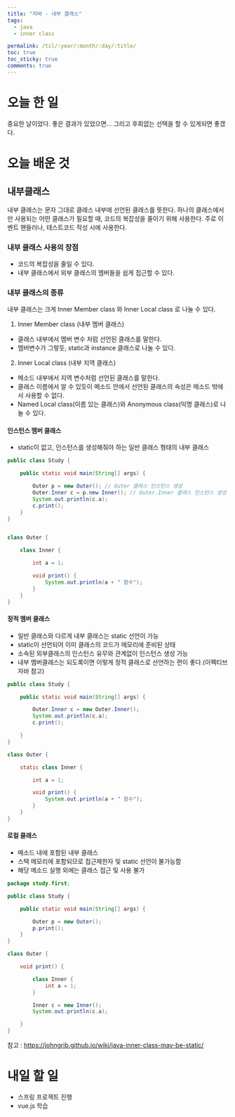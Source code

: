 ```yaml
---
title: "자바 - 내부 클래스"
tags:
  - java
  - inner class

permalink: /til/:year/:month/:day/:title/
toc: true
toc_sticky: true
comments: true
---
```


# 오늘 한 일
중요한 날이었다. 좋은 결과가 있었으면... 그리고 후회없는 선택을 할 수 있게되면 좋겠다.

# 오늘 배운 것

## 내부클래스
내부 클래스는 문자 그대로 클래스 내부에 선언된 클래스를 뜻한다. 하나의 클래스에서만 사용되는 어떤 클래스가 필요할 때,
코드의 복잡성을 줄이기 위해 사용한다. 주로 이벤트 핸들러나, 테스트코드 작성 시에 사용한다.

### 내부 클래스 사용의 장점
- 코드의 복잡성을 줄일 수 있다.
- 내부 클래스에서 외부 클래스의 멤버들을 쉽게 접근할 수 있다.

### 내부 클래스의 종류
 내부 클래스는 크게 Inner Member class 와 Inner Local class 로 나눌 수 있다.
1. Inner Member class (내부 멤버 클래스)
- 클래스 내부에서 멤버 변수 처럼 선언된 클래스를 말한다.
- 멤버변수가 그렇듯, static과 instance 클래스로 나눌 수 있다.

2. Inner Local class (내부 지역 클래스)
- 메소드 내부에서 지역 변수처럼 선언된 클래스를 말한다.
- 클래스 이름에서 알 수 있듯이 메소드 안에서 선언된 클래스의 속성은 메소드 밖에서 사용할 수 없다.
- Named Local class(이름 있는 클래스)와 Anonymous class(익명 클래스)로 나눌 수 있다.


#### 인스턴스 멤버 클래스
- static이 없고, 인스턴스를 생성해줘야 하는 일반 클래스 형태의 내부 클래스
```java
public class Study {

	public static void main(String[] args) {

		Outer p = new Outer(); // Outer 클래스 인스턴스 생성
		Outer.Inner c = p.new Inner(); // Outer.Inner 클래스 인스턴스 생성
		System.out.println(c.a);
		c.print();
	}
}


class Outer {

	class Inner {

		int a = 1;

		void print() {
			System.out.println(a + " 함수");
		}
	}
}
```

#### 정적 멤버 클래스
- 일반 클래스와 다르게 내부 클래스는 static 선언이 가능
- static이 선언되어 이미 클래스의 코드가 메모리에 준비된 상태
- 소속된 외부클래스의 인스턴스 유무와 관계없이 인스턴스 생성 가능
- 내부 멤버클래스는 되도록이면 이렇게 정적 클래스로 선언하는 편이 좋다.(이펙티브 자바 참고)

```java
public class Study {

	public static void main(String[] args) {

		Outer.Inner c = new Outer.Inner();
		System.out.println(c.a);
		c.print();

	}
}

class Outer {

	static class Inner {

		int a = 1;

		void print() {
			System.out.println(a + " 함수");
		}
	}
}

```
#### 로컬 클래스
- 메소드 내에 포함된 내부 클래스
- 스택 메모리에 포함되므로 접근제한자 및 static 선언이 불가능함
- 해당 메소드 실행 외에는 클래스 접근 및 사용 불가

```java
package study.first;

public class Study {

	public static void main(String[] args) {

		Outer p = new Outer();
		p.print();
	}
}

class Outer {

	void print() {

		class Inner {
			int a = 1;
		}

		Inner c = new Inner();
		System.out.println(c.a);

	}
}
```

참고 : https://johngrib.github.io/wiki/java-inner-class-may-be-static/

# 내일 할 일

- 스프링 프로젝트 진행
- vue.js 학습
